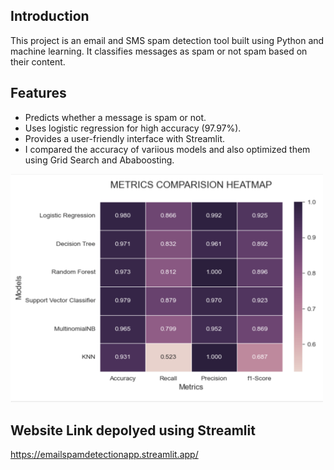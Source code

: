 ## Introduction
This project is an email and SMS spam detection tool built using Python and machine learning. It classifies messages as spam or not spam based on their content.

## Features
- Predicts whether a message is spam or not.
- Uses logistic regression for high accuracy (97.97%).
- Provides a user-friendly interface with Streamlit.
- I compared the accuracy of variious models and also optimized them using Grid Search and Ababoosting.
<img src="metrics.png" alt="Spam Detection" width="500"/>


## Website Link depolyed using Streamlit
https://emailspamdetectionapp.streamlit.app/


